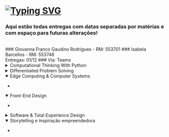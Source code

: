 ## 

# [![Typing SVG](https://readme-typing-svg.herokuapp.com?font=Fira+Code&pause=1000&color=F7862E&width=435&lines=Global+%2BSolution%2B)](https://git.io/typing-svg)

### Aqui estão todas entregas com datas separadas por matérias e com espaço para futuras alterações!
<br> 
### Giovanna Franco Gaudino Rodrigues - RM: 553701 
### Isabela Barcellos - RM: 553746 
<br>
Entregas: 01/12 
 ### Via: Teams 
 <br>

<details>
<summary> Computational Thinking With Python </summary>

  

</details>

<details>
<summary> Differentiated Problem Solving </summary>

  

</details>


<details open>
<summary> Edge Computing & Computer Systems </summary>
    <ul>
    <li>  </li>
  </ul>
</details>


<details open>
<summary> Front-End Design </summary>
  <ul>
    <li>   </li>
  </ul>
</details>


<details>
<summary> Software & Total Experience Design </summary>
<ul>
    <li> Entrega <a>  https://github.com/GlobalSolutionESBP/GS-Software-TotalExperience.git  </a> </li>
  </ul>

  
</details>

<details open>
<summary> Storytelling e inspiração empreendedora  </summary>
  <ul>
    <li>    </li>
